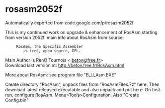 # rosasm2052f
Automatically exported from code.google.com/p/rosasm2052f

This is my continued work on upgrade & enhancement of RosAsm starting from version 2052f.
main info about RosAsm from source:


         RosAsm, the Specific Assembler
            is free, open source, GPL.
 Main Author is RenΘ Tournois < betov@free.fr>        
            Download last version at:
        http://betov.free.fr/RosAsm.html

More about RosAsm: see program file "B_U_Asm.EXE"

Create directory "RosAsm", unpack files from "RosAsmFiles.7z" here.
Then download latest released executable and also unpack and put here.
On first run, configure RosAsm. Menu>Tools>Configuration. Also "Create Config.bin"
